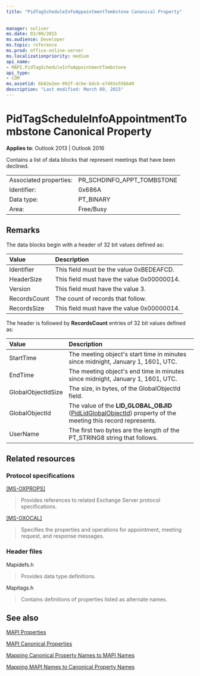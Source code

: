 ```yaml
---
title: "PidTagScheduleInfoAppointmentTombstone Canonical Property"
 
 
manager: soliver
ms.date: 03/09/2015
ms.audience: Developer
ms.topic: reference
ms.prod: office-online-server
ms.localizationpriority: medium
api_name:
- MAPI.PidTagScheduleInfoAppointmentTombstone
api_type:
- COM
ms.assetid: 6b82e2ee-992f-4cbe-bdcb-e7465e556640
description: "Last modified: March 09, 2015"
---
```


# PidTagScheduleInfoAppointmentTombstone Canonical Property

  
  
**Applies to**: Outlook 2013 | Outlook 2016 
  
Contains a list of data blocks that represent meetings that have been declined.
  
|||
|:-----|:-----|
|Associated properties:  <br/> |PR_SCHDINFO_APPT_TOMBSTONE  <br/> |
|Identifier:  <br/> |0x686A  <br/> |
|Data type:  <br/> |PT_BINARY  <br/> |
|Area:  <br/> |Free/Busy  <br/> |
   
## Remarks

The data blocks begin with a header of 32 bit values defined as:
  
|**Value**|**Description**|
|:-----|:-----|
|Identifier  <br/> |This field must be the value 0xBEDEAFCD. |
|HeaderSize  <br/> |This field must have the value 0x00000014. |
|Version  <br/> |This field must have the value 3. |
|RecordsCount  <br/> |The count of records that follow. |
|RecordsSize  <br/> |This field must have the value 0x00000014. |
   
The header is followed by **RecordsCount** entries of 32 bit values defined as: 
  
|**Value**|**Description**|
|:-----|:-----|
|StartTime  <br/> |The meeting object's start time in minutes since midnight, January 1, 1601, UTC. |
|EndTime  <br/> |The meeting object's end time in minutes since midnight, January 1, 1601, UTC. |
|GlobalObjectIdSize  <br/> |The size, in bytes, of the GlobalObjectId field. |
|GlobalObjectId  <br/> |The value of the **LID_GLOBAL_OBJID** ([PidLidGlobalObjectId](pidlidglobalobjectid-canonical-property.md)) property of the meeting this record represents. |
|UserName  <br/> |The first two bytes are the length of the PT_STRING8 string that follows. |
   
## Related resources

### Protocol specifications

[[MS-OXPROPS]](https://msdn.microsoft.com/library/f6ab1613-aefe-447d-a49c-18217230b148%28Office.15%29.aspx)
  
> Provides references to related Exchange Server protocol specifications.
    
[[MS-OXOCAL]](https://msdn.microsoft.com/library/09861fde-c8e4-4028-9346-e7c214cfdba1%28Office.15%29.aspx)
  
> Specifies the properties and operations for appointment, meeting request, and response messages.
    
### Header files

Mapidefs.h
  
> Provides data type definitions.
    
Mapitags.h
  
> Contains definitions of properties listed as alternate names.
    
## See also



[MAPI Properties](mapi-properties.md)
  
[MAPI Canonical Properties](mapi-canonical-properties.md)
  
[Mapping Canonical Property Names to MAPI Names](mapping-canonical-property-names-to-mapi-names.md)
  
[Mapping MAPI Names to Canonical Property Names](mapping-mapi-names-to-canonical-property-names.md)

